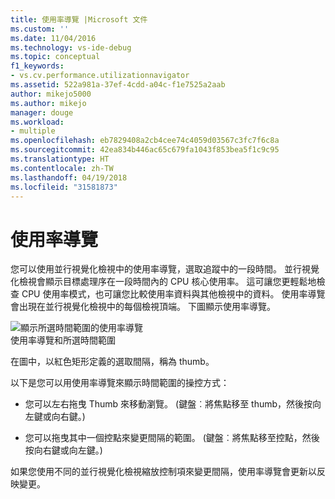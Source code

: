 ```yaml
---
title: 使用率導覽 |Microsoft 文件
ms.custom: ''
ms.date: 11/04/2016
ms.technology: vs-ide-debug
ms.topic: conceptual
f1_keywords:
- vs.cv.performance.utilizationnavigator
ms.assetid: 522a981a-37ef-4cdd-a04c-f1e7525a2aab
author: mikejo5000
ms.author: mikejo
manager: douge
ms.workload:
- multiple
ms.openlocfilehash: eb7829408a2cb4cee74c4059d03567c3fc7f6c8a
ms.sourcegitcommit: 42ea834b446ac65c679fa1043f853bea5f1c9c95
ms.translationtype: HT
ms.contentlocale: zh-TW
ms.lasthandoff: 04/19/2018
ms.locfileid: "31581873"
---
```

# <a name="utilization-navigator"></a>使用率導覽
您可以使用並行視覺化檢視中的使用率導覽，選取追蹤中的一段時間。 並行視覺化檢視會顯示目標處理序在一段時間內的 CPU 核心使用率。 這可讓您更輕鬆地檢查 CPU 使用率模式，也可讓您比較使用率資料與其他檢視中的資料。 使用率導覽會出現在並行視覺化檢視中的每個檢視頂端。 下圖顯示使用率導覽。  
  
 ![顯示所選時間範圍的使用率導覽](../profiling/media/cvutilizationnavigator.png "CVUtilizationNavigator")  
使用率導覽和所選時間範圍  
  
 在圖中，以紅色矩形定義的選取間隔，稱為 thumb。  
  
 以下是您可以用使用率導覽來顯示時間範圍的操控方式：  
  
-   您可以左右拖曳 Thumb 來移動瀏覽。 (鍵盤︰將焦點移至 thumb，然後按向左鍵或向右鍵。)  
  
-   您可以拖曳其中一個控點來變更間隔的範圍。 (鍵盤︰將焦點移至控點，然後按向右鍵或向左鍵。)  
  
 如果您使用不同的並行視覺化檢視縮放控制項來變更間隔，使用率導覽會更新以反映變更。